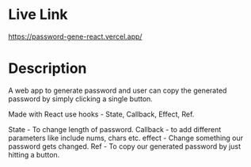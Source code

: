 # Live Link 

https://password-gene-react.vercel.app/

# Description 

A web app to generate password and user can copy the generated password by simply clicking a single button.

Made with React use hooks - State, Callback, Effect, Ref.

State - To change length of password.
Callback - to add different parameters like include nums, chars etc.
effect - Change something our password gets changed.
Ref - To copy our generated password by just hitting a button.